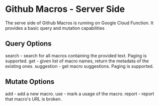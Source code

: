 # Github Macros - Server Side

The serve side of Github Macros is running on Google Cloud Function. It provides a basic
query and mutation capabilities

## Query Options
search - search for all macros containing the provided text. Paging is supported.
get - given list of macro names, return the metadata of the existing ones.
suggestion - get macro suggestions. Paging is supported.

## Mutate Options
add - add a new macro.
use - mark a usage of the macro.
report - report that macro's URL is broken.
